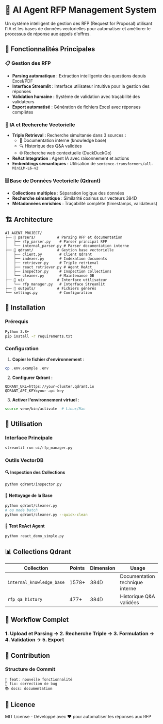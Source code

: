 # 🚀 AI Agent RFP Management System

Un système intelligent de gestion des RFP (Request for Proposal) utilisant l'IA et les bases de données vectorielles pour automatiser et améliorer le processus de réponse aux appels d'offres.

## 🎯 Fonctionnalités Principales

### 📋 Gestion des RFP
- **Parsing automatique** : Extraction intelligente des questions depuis Excel/PDF
- **Interface Streamlit** : Interface utilisateur intuitive pour la gestion des réponses
- **Validation humaine** : Système de validation avec traçabilité des validateurs
- **Export automatisé** : Génération de fichiers Excel avec réponses complètes

### 🧠 IA et Recherche Vectorielle
- **Triple Retrieval** : Recherche simultanée dans 3 sources :
  - 📄 Documentation interne (knowledge base)
  - 🔍 Historique des Q&A validées
  - 🌐 Recherche web contextuelle (DuckDuckGo)
- **ReAct Integration** : Agent IA avec raisonnement et actions
- **Embeddings sémantiques** : Utilisation de `sentence-transformers/all-MiniLM-L6-v2`

### 🗄️ Base de Données Vectorielle (Qdrant)
- **Collections multiples** : Séparation logique des données
- **Recherche sémantique** : Similarité cosinus sur vecteurs 384D
- **Métadonnées enrichies** : Traçabilité complète (timestamps, validateurs)

## 🏗️ Architecture

```
AI_AGENT_PROJECT/
├── 📁 parsers/          # Parsing RFP et documentation
│   ├── rfp_parser.py    # Parser principal RFP
│   └── internal_parser.py # Parser documentation interne
├── 📁 qdrant/           # Gestion base vectorielle
│   ├── client.py        # Client Qdrant
│   ├── indexer.py       # Indexation documents
│   ├── retriever.py     # Triple retrieval
│   ├── react_retriever.py # Agent ReAct
│   ├── inspector.py     # Inspection collections
│   └── cleaner.py       # Maintenance DB
├── 📁 ui/               # Interface utilisateur
│   └── rfp_manager.py   # Interface Streamlit
├── 📁 outputs/          # Fichiers générés
└── settings.py          # Configuration
```

## 🔧 Installation

### Prérequis
```bash
Python 3.8+
pip install -r requirements.txt
```

### Configuration
1. **Copier le fichier d'environnement** :
```bash
cp .env.example .env
```

2. **Configurer Qdrant** :
```env
QDRANT_URL=https://your-cluster.qdrant.io
QDRANT_API_KEY=your-api-key
```

3. **Activer l'environnement virtuel** :
```bash
source venv/bin/activate  # Linux/Mac
```

## 🚀 Utilisation

### Interface Principale
```bash
streamlit run ui/rfp_manager.py
```

### Outils VectorDB

#### 🔍 Inspection des Collections
```bash
python qdrant/inspector.py
```

#### 🧹 Nettoyage de la Base
```bash
python qdrant/cleaner.py
# ou mode batch
python qdrant/cleaner.py --quick-clean
```

#### 🤖 Test ReAct Agent
```bash
python react_demo_simple.py
```

## 📊 Collections Qdrant

| Collection | Points | Dimension | Usage |
|------------|--------|-----------|-------|
| `internal_knowledge_base` | 1578+ | 384D | Documentation technique interne |
| `rfp_qa_history` | 477+ | 384D | Historique Q&A validées |

## 🔄 Workflow Complet

### 1. Upload et Parsing → 2. Recherche Triple → 3. Formulation → 4. Validation → 5. Export

## 🤝 Contribution

### Structure de Commit
```
🚀 feat: nouvelle fonctionnalité
🐛 fix: correction de bug  
📚 docs: documentation
```

## 📄 Licence

MIT License - Développé avec ❤️ pour automatiser les réponses aux RFP